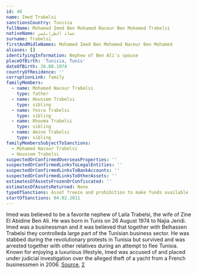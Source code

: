 ```yaml
---
id: 40
name: Imed Trabelsi
sanctionsCountry: Tunisia
fullName: Mohamed Imed Ben Mohamed Naceur Ben Mohamed Trabelsi
nativeName: عماد الطرابلسي
surname: Trabelsi
firstAndMidleNames: Mohamed Imed Ben Mohamed Naceur Ben Mohamed
aliases: []
identifyingInformation: Nephew of Ben Ali's spouse
placeOfBirth: 'Tunisia, Tunis'
dateOfBirth: 26.08.1974
countryOfResidence: ''
corruptionLink: family
familyMembers:
  - name: Mohamed Naceur Trabelsi
    type: father
  - name: Houssem Trabelsi
    type: sibling
  - name: Yosra Trabelsi
    type: sibling
  - name: Rhouma Trabelsi
    type: sibling
  - name: Amine Trabelsi
    type: sibling
familyMembersSubjectToSanctions:
  - Mohamed Naceur Trabelsi
  - Houssem Trabelsi
suspectedOrConfirmedOverseasProperties: ''
suspectedOrConfirmedLinksToLegalEntities: ''
suspectedOrConfirmedLinksToBankAccounts: ''
suspectedOrConfirmedLinksToOtherAssets: ''
estimatesOfAssetsFrozenOrConfiscated: ''
estimatesOfAssetsReturned: None
typeOfSanctions: Asset freeze and prohibition to make funds available
startOfSanctions: 04.02.2011
---
```

Imed was believed to be a favorite nephew of Laila Trabelsi, the wife of Zine El 
Abidine Ben Ali. He was born in Tunis on 26 August 1974 to Najia Jeridi. Imed 
was a businessman and it was believed that together with Belhassen Trabelsi they 
controlleda large part of the Tunisian business sector. He was stabbed during 
the revolutionary protests in Tunisia but survived and was arrested together 
with other relatives during an attempt to flee Tunisia. Known for enjoying a 
luxurious lifestyle, Imed was accused of and placed under judicial investigation 
over the alleged theft of a yacht from a French businessmen in 2006. 
[Source](https://www.telegraph.co.uk/news/worldnews/africaandindianocean/tunisia/8316771/Tunisian-deposed-leader-dominated-by-Lady-Macbeth.html), 
[2](http://archive.boston.com/news/world/africa/articles/2011/01/17/tunisians_hail_fall_of_ex_leaders_corrupt_family/?page=2)

